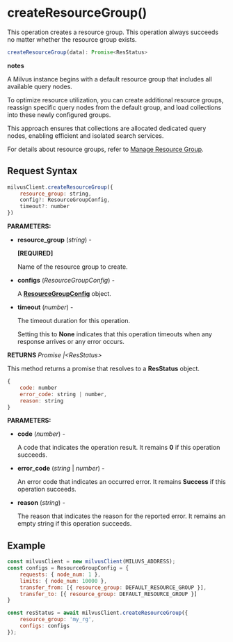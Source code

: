 # createResourceGroup()

This operation creates a resource group. This operation always succeeds no matter whether the resource group exists.

```javascript
createResourceGroup(data): Promise<ResStatus>
```

<div class="admonition note">

<p><b>notes</b></p>

<p>A Milvus instance begins with a default resource group that includes all available query nodes. </p>
<p>To optimize resource utilization, you can create additional resource groups, reassign specific query nodes from the default group, and load collections into these newly configured groups. </p>
<p>This approach ensures that collections are allocated dedicated query nodes, enabling efficient and isolated search services.</p>
<p>For details about resource groups, refer to <a href="https://milvus.io/docs/resource_group.md#Manage-Resource-Groups">Manage Resource Group</a>.</p>

</div>

## Request Syntax

```javascript
milvusClient.createResourceGroup({
    resource_group: string,
    config?: ResourceGroupConfig,
    timeout?: number
})
```

**PARAMETERS:**

- **resource_group** (*string*) -

    **[REQUIRED]**

    Name of the resource group to create.

- **configs** (*ResourceGroupConfig*) -

    A **[ResourceGroupConfig](ResourceGroupConfig.md)** object.

- **timeout** (*number*) -

    The timeout duration for this operation. 

    Setting this to **None** indicates that this operation timeouts when any response arrives or any error occurs.

**RETURNS** *Promise |\<ResStatus>*

This method returns a promise that resolves to a **ResStatus** object.

```javascript
{
    code: number
    error_code: string | number,
    reason: string
}
```

**PARAMETERS:**

- **code** (*number*) -

    A code that indicates the operation result. It remains **0** if this operation succeeds.

- **error_code** (*string* | *number*) -

    An error code that indicates an occurred error. It remains **Success** if this operation succeeds. 

- **reason** (*string*) - 

    The reason that indicates the reason for the reported error. It remains an empty string if this operation succeeds.

## Example

```javascript
const milvusClient = new milvusClient(MILUVS_ADDRESS);
const configs = ResourceGroupConfig = {
    requests: { node_num: 1 },
    limits: { node_num: 10000 },
    transfer_from: [{ resource_group: DEFAULT_RESOURCE_GROUP }],
    transfer_to: [{ resource_group: DEFAULT_RESOURCE_GROUP }]
}

const resStatus = await milvusClient.createResourceGroup({ 
    resource_group: 'my_rg',
    configs: configs
});
```

